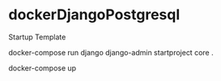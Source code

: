 # dockerDjangoPostgresql

Startup Template

docker-compose run django django-admin startproject core .

docker-compose up
